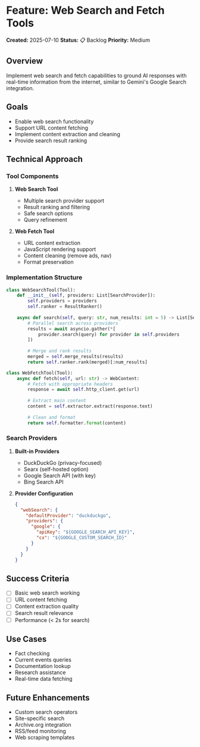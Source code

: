 # Feature: Web Search and Fetch Tools

**Created:** 2025-07-10
**Status:** 📋 Backlog
**Priority:** Medium

## Overview

Implement web search and fetch capabilities to ground AI responses with real-time information from the internet, similar to Gemini's Google Search integration.

## Goals

- Enable web search functionality
- Support URL content fetching
- Implement content extraction and cleaning
- Provide search result ranking

## Technical Approach

### Tool Components

1. **Web Search Tool**
   - Multiple search provider support
   - Result ranking and filtering
   - Safe search options
   - Query refinement

2. **Web Fetch Tool**
   - URL content extraction
   - JavaScript rendering support
   - Content cleaning (remove ads, nav)
   - Format preservation

### Implementation Structure

```python
class WebSearchTool(Tool):
    def __init__(self, providers: List[SearchProvider]):
        self.providers = providers
        self.ranker = ResultRanker()
    
    async def search(self, query: str, num_results: int = 5) -> List[SearchResult]:
        # Parallel search across providers
        results = await asyncio.gather(*[
            provider.search(query) for provider in self.providers
        ])
        
        # Merge and rank results
        merged = self.merge_results(results)
        return self.ranker.rank(merged)[:num_results]

class WebFetchTool(Tool):
    async def fetch(self, url: str) -> WebContent:
        # Fetch with appropriate headers
        response = await self.http_client.get(url)
        
        # Extract main content
        content = self.extractor.extract(response.text)
        
        # Clean and format
        return self.formatter.format(content)
```

### Search Providers

1. **Built-in Providers**
   - DuckDuckGo (privacy-focused)
   - Searx (self-hosted option)
   - Google Search API (with key)
   - Bing Search API

2. **Provider Configuration**
   ```json
   {
     "webSearch": {
       "defaultProvider": "duckduckgo",
       "providers": {
         "google": {
           "apiKey": "${GOOGLE_SEARCH_API_KEY}",
           "cx": "${GOOGLE_CUSTOM_SEARCH_ID}"
         }
       }
     }
   }
   ```

## Success Criteria

- [ ] Basic web search working
- [ ] URL content fetching
- [ ] Content extraction quality
- [ ] Search result relevance
- [ ] Performance (< 2s for search)

## Use Cases

- Fact checking
- Current events queries
- Documentation lookup
- Research assistance
- Real-time data fetching

## Future Enhancements

- Custom search operators
- Site-specific search
- Archive.org integration
- RSS/feed monitoring
- Web scraping templates